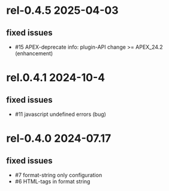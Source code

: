 # rel-0.4.5 2025-04-03

## fixed issues

- #15 APEX-deprecate info: plugin-API change >= APEX_24.2 (enhancement)

# rel.0.4.1 2024-10-4

## fixed issues

- #11 javascript undefined errors (bug)

# rel-0.4.0  2024-07.17

## fixed issues

- #7 format-string only configuration 
- #6 HTML-tags in format string